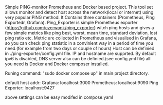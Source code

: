 Simple PING-monitor Prometheus and Docker based project.
This tool set allows monitor and detect host across the network(local or internet) using very popular PING method.
It Contains three  containers (Prometheus, Ping Exportedr, Grafana). 
Ping_Exporter is simple Prometheus exporter (https://github.com/czerwonk/ping_exporter) witch ping hosts and gives a few simple metrics like ping best, worst, mean time, standard deviation, lost ping ratio etc.
Metric are collected in Prometheus and visualised in Grafana, so you can check ping statistic in a convinient way in a period of time you need.(for example from two days or couple of hours)
Host can be definied in  ./ping-exporter/config.yml file. IP and hostname are supprted. By default ipv6 is disabled, DNS server also can be definied.(see config.yml file)
all you need is Docker and Docker composer installed. 

Runing  command: "sudo docker compose up" in main project directory. 

default host addr:
Grafana: localhost:3000
Prometheus: localhost:9090
Ping Exporter: localhost:9427

above settings can be easy modifed in compose.yaml 